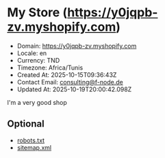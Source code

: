 # My Store (https://y0jqpb-zv.myshopify.com)

- Domain: https://y0jqpb-zv.myshopify.com
- Locale: en
- Currency: TND
- Timezone: Africa/Tunis
- Created At: 2025-10-15T09:36:43Z
- Contact Email: consulting@f-node.de
- Updated At: 2025-10-19T20:00:42.098Z

I'm a very good shop

## Optional

- [robots.txt](https://y0jqpb-zv.myshopify.com/robots.txt)
- [sitemap.xml](https://y0jqpb-zv.myshopify.com/sitemap.xml)
